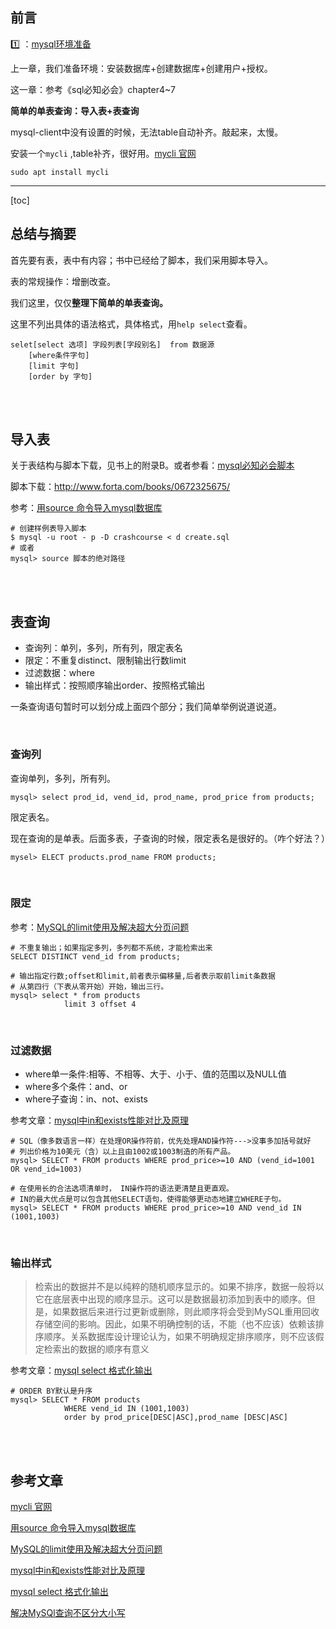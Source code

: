 ## 前言

 :one: ：[mysql环境准备](https://blog.csdn.net/sinat_38816924/article/details/105478479)

上一章，我们准备环境：安装数据库+创建数据库+创建用户+授权。

这一章：参考《sql必知必会》chapter4~7

**简单的单表查询：导入表+表查询**

mysql-client中没有设置的时候，无法table自动补齐。敲起来，太慢。

安装一个`mycli` ,table补齐，很好用。[mycli 官网](https://www.mycli.net/)

```shell
sudo apt install mycli
```

---

[toc]

## 总结与摘要

首先要有表，表中有内容；书中已经给了脚本，我们采用脚本导入。

表的常规操作：增删改查。

我们这里，仅仅**整理下简单的单表查询。**

这里不列出具体的语法格式，具体格式，用`help select`查看。

```shell
selet[select 选项] 字段列表[字段别名]  from 数据源
	[where条件字句]
	[limit 字句]
	[order by 字句]
```

<br>

<br>

## 导入表

关于表结构与脚本下载，见书上的附录B。或者参看：[mysql必知必会脚本](https://blog.csdn.net/mediocre117/article/details/53195060)

脚本下载：http://www.forta.com/books/0672325675/

参考：[用source 命令导入mysql数据库](https://blog.csdn.net/tao546377318/article/details/52120204)

```shell
# 创建样例表导入脚本
$ mysql -u root - p -D crashcourse < d create.sql
# 或者
mysql> source 脚本的绝对路径
```

<br>

<br>

## 表查询

* 查询列：单列，多列，所有列，限定表名
* 限定：不重复distinct、限制输出行数limit
* 过滤数据：where
* 输出样式：按照顺序输出order、按照格式输出

一条查询语句暂时可以划分成上面四个部分；我们简单举例说道说道。

<br>

### 查询列

查询单列，多列，所有列。

```shell
mysql> select prod_id, vend_id, prod_name, prod_price from products;
```

限定表名。

现在查询的是单表。后面多表，子查询的时候，限定表名是很好的。（咋个好法？）

```shell
mysel> ELECT products.prod_name FROM products;
```

<br>

### 限定

参考：[MySQL的limit使用及解决超大分页问题](https://juejin.im/post/5db658faf265da4d500f8386)

```shell
# 不重复输出；如果指定多列，多列都不系统，才能检索出来
SELECT DISTINCT vend_id from products;

# 输出指定行数;offset和limit,前者表示偏移量,后者表示取前limit条数据
# 从第四行（下表从零开始）开始，输出三行。
mysql> select * from products
			limit 3 offset 4
```

<br>

### 过滤数据

* where单一条件:相等、不相等、大于、小于、值的范围以及NULL值
* where多个条件：and、or
* where子查询：in、not、exists

参考文章：[mysql中in和exists性能对比及原理](http://bcxw.net/article/143.html)

```shell
# SQL（像多数语言一样）在处理OR操作符前，优先处理AND操作符--->没事多加括号就好
# 列出价格为10美元（含）以上且由1002或1003制造的所有产品。
mysql> SELECT * FROM products WHERE prod_price>=10 AND (vend_id=1001 OR vend_id=1003)

# 在使用长的合法选项清单时， IN操作符的语法更清楚且更直观。
# IN的最大优点是可以包含其他SELECT语句，使得能够更动态地建立WHERE子句。
mysql> SELECT * FROM products WHERE prod_price>=10 AND vend_id IN (1001,1003)
```

<br>

### 输出样式

> 检索出的数据并不是以纯粹的随机顺序显示的。如果不排序，数据一般将以它在底层表中出现的顺序显示。这可以是数据最初添加到表中的顺序。但是，如果数据后来进行过更新或删除，则此顺序将会受到MySQL重用回收存储空间的影响。因此，如果不明确控制的话，不能（也不应该）依赖该排序顺序。关系数据库设计理论认为，如果不明确规定排序顺序，则不应该假定检索出的数据的顺序有意义

参考文章：[mysql select 格式化输出](https://www.bbsmax.com/A/kjdw9bo2JN/)

```shell
# ORDER BY默认是升序
mysql> SELECT * FROM products 
			WHERE vend_id IN (1001,1003)
			order by prod_price[DESC|ASC],prod_name [DESC|ASC]
```

<br>

<br>

## 参考文章

[mycli 官网](https://www.mycli.net/)

[用source 命令导入mysql数据库](https://blog.csdn.net/tao546377318/article/details/52120204)

[MySQL的limit使用及解决超大分页问题](https://juejin.im/post/5db658faf265da4d500f8386)

[mysql中in和exists性能对比及原理](http://bcxw.net/article/143.html)

[mysql select 格式化输出](https://www.bbsmax.com/A/kjdw9bo2JN/)

[解决MySQl查询不区分大小写](https://blog.csdn.net/Veir_123/article/details/73730751)
